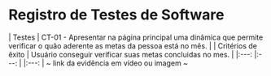 # Registro de Testes de Software

| Testes 	| CT-01 - Apresentar na página principal uma dinâmica que permite verificar o quão aderente as metas da pessoa está no mês. |
| Critérios de êxito | Usuário conseguir verificar suas metas concluidas no mes. |
|:---:	|:---:	| |:---:  |
~ link da evidência em vídeo ou imagem ~

